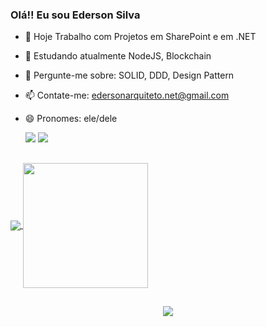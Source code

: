 ### Olá!! Eu sou Ederson Silva


- 🔭 Hoje Trabalho com Projetos em SharePoint e em .NET
- 🌱 Estudando atualmente NodeJS, Blockchain
- 💬 Pergunte-me sobre: SOLID, DDD, Design Pattern
- 📫 Contate-me: edersonarquiteto.net@gmail.com
- 😄 Pronomes: ele/dele

   <a href="https://www.linkedin.com/in/edersonosilva/" target="_blank"><img src="https://img.shields.io/badge/-LinkedIn-%230077B5?style=for-the-badge&logo=linkedin&logoColor=white" target="_blank"></a> 
   <a href="https://www.youtube.com/@jsdescomplicado18" target="_blank"><img src="https://img.shields.io/badge/YouTube-FF0000?style=for-the-badge&logo=youtube&logoColor=white" target="_blank"></a>

 ##
  
<a href="https://github.com/EdersonArquiteto/github-readme-stats">
  <img   align="center" src="https://github-readme-stats.vercel.app/api?username=EdersonArquiteto&theme=merko" />
</a>
<a href="https://github.com/EdersonArquiteto/convoychat">
  <img height=200 align="center" src="https://github-readme-stats.vercel.app/api/top-langs?username=EdersonArquiteto&layout=compact&langs_count=8&card_width=250&theme=merko" />
</a>
 
 ##

<p align="center">
  <a href="https://skillicons.dev">
    <img src="https://skillicons.dev/icons?i=git,kubernetes,docker,c,angular,cs,express,html,jquery,mysql,nestjs,nodejs,rabbitmq,react,mongodb" />
  </a>
</p>

